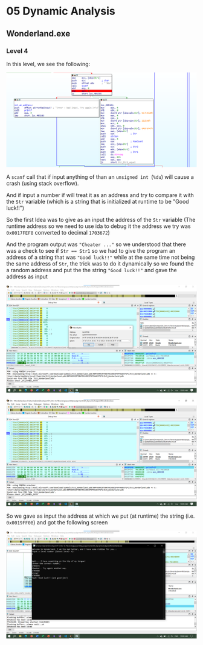 # 05 Dynamic Analysis

## Wonderland.exe 

### Level 4

In this level, we see the following:

![alt text](image.png)

A `scanf` call that if input anything of than an `unsigned int `(`%du`) will cause a crash (using stack overflow).

And if input a number if will treat it as an address and try to compare it with the `Str` variable (which is a string that is initialized at runtime to be "Good luck!!")

So the first Idea was to give as an input the address of the `Str` variable (The runtime address so we need to use ida to debug it the address we try was `0x0017FEF8` converted to decimal `1703672`)

And the program output was `"Cheater ..."` so we understood that there was a check to see if `Str == Str1` so we had to give the program an address of a string that was `"Good luck!!"` while at the same time not being the same address of `Str`, the trick was to do it dynamically so we found the a random address and put the the string `"Good luck!!"` and gave the address as input

![alt text](image-1.png)

![alt text](image-2.png)

So we gave as input the address at which we put (at runtime) the string (i.e. `0x0019FF08`) and got the following screen

![sucess](sucess.png)